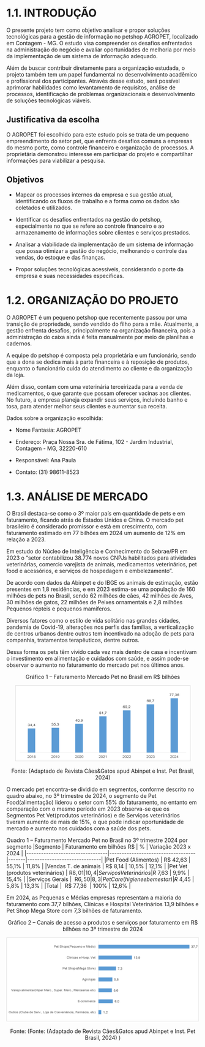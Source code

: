 

# 1.1. INTRODUÇÃO 

O presente projeto tem como objetivo analisar e propor soluções tecnológicas para a gestão de informação no petshop AGROPET, localizado em Contagem - MG. O estudo visa compreender os desafios enfrentados na administração do negócio e avaliar oportunidades de melhoria por meio da implementação de um sistema de informação adequado. 

Além de buscar contribuir diretamente para a organização estudada, o projeto também tem um papel fundamental no desenvolvimento acadêmico e profissional dos participantes. Através desse estudo, será possível aprimorar habilidades como levantamento de requisitos, análise de processos, identificação de problemas organizacionais e desenvolvimento de soluções tecnológicas viáveis. 


## Justificativa da escolha 

O AGROPET foi escolhido para este estudo pois se trata de um pequeno empreendimento do setor pet, que enfrenta desafios comuns a empresas do mesmo porte, como controle financeiro e organização de processos. A proprietária demonstrou interesse em participar do projeto e compartilhar informações para viabilizar a pesquisa. 

 
## Objetivos 

* Mapear os processos internos da empresa e sua gestão atual, identificando os fluxos de trabalho e a forma como os dados são coletados e utilizados. 

* Identificar os desafios enfrentados na gestão do petshop, especialmente no que se refere ao controle financeiro e ao armazenamento de informações sobre clientes e serviços prestados. 

* Analisar a viabilidade da implementação de um sistema de informação que possa otimizar a gestão do negócio, melhorando o controle das vendas, do estoque e das finanças. 

* Propor soluções tecnológicas acessíveis, considerando o porte da empresa e suas necessidades específicas. 
 

# 1.2. ORGANIZAÇÃO DO PROJETO 

O AGROPET é um pequeno petshop que recentemente passou por uma transição de propriedade, sendo vendido do filho para a mãe. Atualmente, a gestão enfrenta desafios, principalmente na organização financeira, pois a administração do caixa ainda é feita manualmente por meio de planilhas e cadernos. 

A equipe do petshop é composta pela proprietária e um funcionário, sendo que a dona se dedica mais à parte financeira e à reposição de produtos, enquanto o funcionário cuida do atendimento ao cliente e da organização da loja.  

Além disso, contam com uma veterinária terceirizada para a venda de medicamentos, o que garante que possam oferecer vacinas aos clientes. No futuro, a empresa planeja expandir seus serviços, incluindo banho e tosa, para atender melhor seus clientes e aumentar sua receita.

Dados sobre a organização escolhida: 

* Nome Fantasia: AGROPET 

* Endereço: Praça Nossa Sra. de Fátima, 102 - Jardim Industrial, Contagem - MG, 32220-610 

* Responsável: Ana Paula 

* Contato: (31) 98611-8523


# 1.3. ANÁLISE DE MERCADO 

O Brasil destaca-se como o 3º maior país em quantidade de pets e em faturamento, ficando atrás de Estados Unidos e China. O mercado pet brasileiro é considerado promissor e está em crescimento, com faturamento estimado em 77 bilhões em 2024 um aumento de 12% em relação a 2023. 

Em estudo do Núcleo de Inteligência e Conhecimento do Sebrae/PR em 2023 o “setor contabilizou 38.774 novos CNPJs habilitados para atividades veterinárias, comercio varejista de animais, medicamentos veterinários, pet food e acessórios, e serviços de hospedagem e embelezamento”. 

De acordo com dados da Abinpet e do IBGE os animais de estimação, estão presentes em 1,8 residências, e em 2023 estima-se uma população de 160 milhões de pets no Brasil, sendo 62 milhões de cães, 42 milhões de Aves, 30 milhões de gatos, 22 milhões de Peixes ornamentais e 2,8 milhões Pequenos répteis e pequenos mamíferos. 

Diversos fatores como o estilo de vida solitário nas grandes cidades, pandemia de Covid-19, alterações nos perfis das famílias, a verticalização de centros urbanos dentre outros tem incentivado na adoção de pets para companhia, tratamentos terapêuticos, dentre outros. 

Dessa forma os pets têm vivido cada vez mais dentro de casa e incentivam o investimento em alimentação e cuidados com saúde, e assim pode-se observar o aumento no faturamento do mercado pet nos últimos anos. 

<div style = "text-align: center;">
  <p>Gráfico 1 – Faturamento Mercado Pet no Brasil em R$ bilhões</p>
  <img src="img/mercado-pet.png" alt="Faturamento Mercado Pet no Brasil">
  <p>Fonte: (Adaptado de Revista Cães&Gatos apud Abinpet e Inst. Pet Brasil, 2024)</p>
</div>

O mercado pet encontra-se dividido em segmentos, conforme descrito no quadro abaixo, no 3º trimestre de 2024, o segmento de Pet Food(alimentação) liderou o setor com 55% do faturamento, no entanto em comparação com o mesmo período em 2023 observa-se que os Segmentos Pet Vet(produtos veterinários) e de Serviços veterinários tiveram aumento de mais de 15%, o que pode indicar oportunidade de mercado e aumento nos cuidados com a saúde dos pets. 


Quadro 1 – Faturamento Mercado Pet no Brasil no 3º trimestre 2024 por segmento 
|Segmento                         | Faturamento em bilhões R$         | %     |    Variação   2023 x 2024    |
|---------------------------------|-----------------------------------|-------|------------------------------|
|Pet Food (Alimentos)             |  R$ 42,63                         | 55,1% |   11,8%                      |
|Vendas T. de animais             |  R$ 8,14                          | 10,5% |  12,1%                       |
|Pet Vet (produtos veterinários)  |  R$ 8,01                          | 10,4% |  16,2%                       |
|Serviços Veterinários            |  R$ 7,63                          | 9,9%  |  15,4%                       |
|Serviços Gerais                  |  R$ 6,50                          | 8,3%  |  10,1%                       |
|Pet Care (higiene e bem estar)   |  R$ 4,45                          | 5,8%  |  13,3%                       |
|Total                            |  R$ 77,36                         | 100%  |  12,6%                       |

Em 2024, as Pequenas e Médias empresas representam a maioria do faturamento com 37,7 bilhões, Clínicas e Hospital Veterinários 13,9 bilhões e Pet Shop Mega Store com 7,3 bilhões de faturamento. 

 
<div style = "text-align: center;">
  <p>Gráfico 2 – Canais de acesso a produtos e serviços por faturamento em R$ bilhões no 3º trimestre de 2024</p>
  <img src="img/canais-acesso.png" alt="Canais de acesso a produtos e serviços por faturamento">
  <p>Fonte: (Fonte: (Adaptado de Revista Cães&Gatos apud Abinpet e Inst. Pet Brasil, 2024) )</p>
</div>

